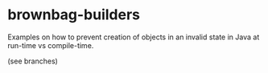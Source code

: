 # brownbag-builders

Examples on how to prevent creation of objects in an invalid state
in Java at run-time vs compile-time.

(see branches)
